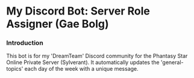 # My Discord Bot: Server Role Assigner (Gae Bolg)

### Introduction
This bot is for my 'DreamTeam' Discord community for the Phantasy Star Online Private Server (Sylverant). It automatically updates the 'general-topics' each day of the week with a unique message.